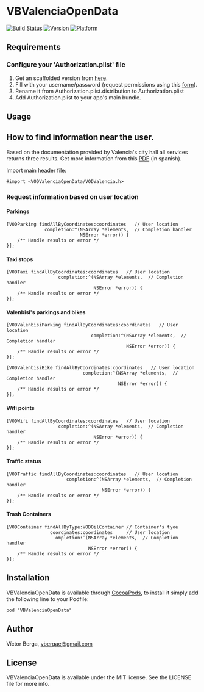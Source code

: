 # VBValenciaOpenData

[![Build Status](https://travis-ci.org/vbergae/VBValenciaOpenData.png?branch=master)](https://travis-ci.org/vbergae/VBValenciaOpenData)
[![Version](http://cocoapod-badges.herokuapp.com/v/VBValenciaOpenData/badge.png)](http://cocoadocs.org/docsets/VBValenciaOpenData)
[![Platform](http://cocoapod-badges.herokuapp.com/p/VBValenciaOpenData/badge.png)](http://cocoadocs.org/docsets/VBValenciaOpenData)

## Requirements

### Configure your 'Authorization.plist' file

1. Get an scaffolded version from [here](https://github.com/vbergae/VBValenciaOpenData/blob/master/Example/VBValenciaOpenDataExample/Authorization.plist.distribution).
2. Fill with your username/password (request permissions using this [form](http://www.valencia.es/ayuntamiento/DatosAbiertos.nsf/web_fApi?ReadForm&lang=1&nivel=3&seccion=1)).
3. Rename it from Authorization.plist.distribution to Authorization.plist
4. Add Authorization.plist to your app's main bundle.

## Usage

## How to find information near the user.

Based on the documentation provided by Valencia's city hall all services returns
three results. Get more information from this [PDF](http://www.valencia.es/ayuntamiento/DatosAbiertos.nsf/0/2113BD9D1693D7EAC1257C6600449981/$FILE/API%20APPCIUDAD%20v3.pdf?OpenElement&lang=1) (in spanish).

Import main header file:

    #import <VODValenciaOpenData/VODValencia.h>

### Request information based on user location

#### Parkings

	[VODParking findAllByCoordinates:coordinates   // User location
                  completion:^(NSArray *elements,  // Completion handler
                               NSError *error)) {
    	/** Handle results or error */                           
    }];
    
#### Taxi stops

	[VODTaxi findAllByCoordinates:coordinates   // User location
                       completion:^(NSArray *elements,  // Completion handler
                                    NSError *error)) {
    	/** Handle results or error */                           
    }];
    
#### Valenbisi's parkings and bikes

	[VODValenbisiParking findAllByCoordinates:coordinates   // User location
                                   completion:^(NSArray *elements,  // Completion handler
                                                NSError *error)) {
    	/** Handle results or error */                           
    }];	
    
	[VODValenbisiBike findAllByCoordinates:coordinates   // User location
                                completion:^(NSArray *elements,  // Completion handler
                                             NSError *error)) {
    	/** Handle results or error */                           
    }];	    

#### Wifi points

	[VODWifi findAllByCoordinates:coordinates   // User location
                       completion:^(NSArray *elements,  // Completion handler
                                    NSError *error)) {
    	/** Handle results or error */                           
    }];	

#### Traffic status

	[VODTraffic findAllByCoordinates:coordinates   // User location
                          completion:^(NSArray *elements,  // Completion handler
                                       NSError *error)) {
    	/** Handle results or error */                           
    }];	
    
#### Trash Containers

	[VODContainer findAllByType:VODOilContainer // Container's tyoe
                    coordinates:coordinates 	// User location
                      ompletion:^(NSArray *elements,  // Completion handler
                                  NSError *error)) {
    	/** Handle results or error */                           
    }];	

## Installation

VBValenciaOpenData is available through [CocoaPods](http://cocoapods.org), to install
it simply add the following line to your Podfile:

    pod "VBValenciaOpenData"

## Author

Víctor Berga, vbergae@gmail.com

## License

VBValenciaOpenData is available under the MIT license. See the LICENSE file for more info.

